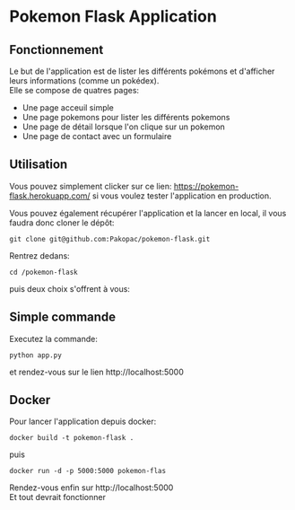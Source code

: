 # Pokemon Flask Application

## Fonctionnement

Le but de l'application est de lister les différents pokémons et d'afficher leurs informations (comme un pokédex).  
Elle se compose de quatres pages:  
- Une page acceuil simple
- Une page pokemons pour lister les différents pokemons
- Une page de détail lorsque l'on clique sur un pokemon
- Une page de contact avec un formulaire

## Utilisation


Vous pouvez simplement clicker sur ce lien: https://pokemon-flask.herokuapp.com/ si vous voulez tester l'application en production.  

Vous pouvez également récupérer l'application et la lancer en local, il vous faudra donc cloner le dépôt:
```
git clone git@github.com:Pakopac/pokemon-flask.git
```
Rentrez dedans:
```
cd /pokemon-flask
```
puis deux choix s'offrent à vous:


## Simple commande
Executez la commande:
```
python app.py
```
et rendez-vous sur le lien http://localhost:5000

##  Docker

Pour lancer l'application depuis docker:  
```
docker build -t pokemon-flask .
``` 
puis
```
docker run -d -p 5000:5000 pokemon-flas
```
Rendez-vous enfin sur http://localhost:5000  
Et tout devrait fonctionner
